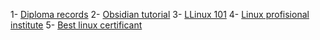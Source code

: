 1- [Diploma records](https://bullet-s-school.teachable.com/courses/)
2- [Obsidian tutorial](https://www.youtube.com/watch?v=QgbLb6QCK88&list=PL3NaIVgSlAVLHty1-NuvPa9V0b0UwbzBd)
3- [LLinux 101](https://linuxjourney.com/)
4- [Linux profisional institute](https://www.lpi.org/)
5- [Best linux certificant](https://www.linuxfoundation.org/)
